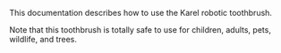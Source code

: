 This documentation describes how to use the Karel robotic
toothbrush.

Note that this toothbrush is totally safe to use for children,
adults, pets, wildlife, and trees.
